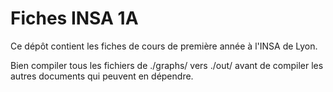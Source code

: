 # Fiches INSA 1A

Ce dépôt contient les fiches de cours de première année à l'INSA de Lyon.

Bien compiler tous les fichiers de ./graphs/ vers ./out/ avant de compiler les autres documents qui peuvent en dépendre.